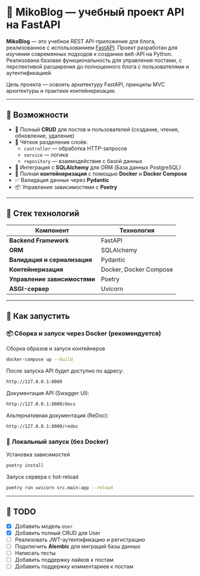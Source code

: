 # 📝 MikoBlog — учебный проект API на FastAPI

**MikoBlog** — это учебное REST API-приложение для блога, реализованное с использованием [FastAPI](https://fastapi.tiangolo.com/).
Проект разработан для изучения современных подходов к созданию веб-API на Python.
Реализована базовая функциональность для управления постами, с перспективой расширения до полноценного блога с пользователями и аутентификацией.

Цель проекта — освоить архитектуру FastAPI, принципы MVC архитектуры и практики контейнеризации.

---

## 📌 Возможности

- 📄 Полный **CRUD** для постов и пользователей (создание, чтение, обновление, удаление)
- 🧱 Чёткое разделение слоёв:
  - `controller` — обработка HTTP-запросов
  - `service` — логика
  - `repository` — взаимодействие с базой данных
- 🔗 Интеграция с **SQLAlchemy** для ORM (База данных PostgreSQL)
- 🐳 Полная **контейнеризация** с помощью **Docker** и **Docker Compose**
- ✅ Валидация данных через **Pydantic**
- 📦 Управление зависимостями с **Poetry**

---

## 🧭 Стек технологий

| Компонент                    | Технология                          |
|------------------------------|-------------------------------------|
| **Backend Framework**        | FastAPI                             |
| **ORM**                      | SQLAlchemy                          |
| **Валидация и сериализация** | Pydantic                            |
| **Контейнеризация**          | Docker, Docker Compose              |
| **Управление зависимостями** | Poetry                              |
| **ASGI-сервер**              | Uvicorn                             |

---

## 🚀 Как запустить

### 📦 Сборка и запуск через Docker (рекомендуется)

Сборка образов и запуск контейнеров
```zsh
docker-compose up --build
```

После запуска API будет доступно по адресу:
```zsh
http://127.0.0.1:8000
```

Документация API (Swagger UI):
```zsh
http://127.0.0.1:8000/docs
```

Альтернативная документация (ReDoc):
```zsh
http://127.0.0.1:8000/redoc
```

### 🧪 Локальный запуск (без Docker)

Установка зависимостей
```zsh
poetry install
```

Запуск сервера с hot-reload
```zsh
poetry run uvicorn src.main:app --reload
```

---

## 🧪 TODO

- [x] Добавить модель `User`
- [x] Добавить полный CRUD для User
- [ ] Реализовать JWT-аутентификацию и регистрацию
- [ ] Подключить **Alembic** для миграций базы данных
- [ ] Написать тесты
- [ ] Добавить поддержку лайков к постам
- [ ] Добавить поддержку комментариев к постам
